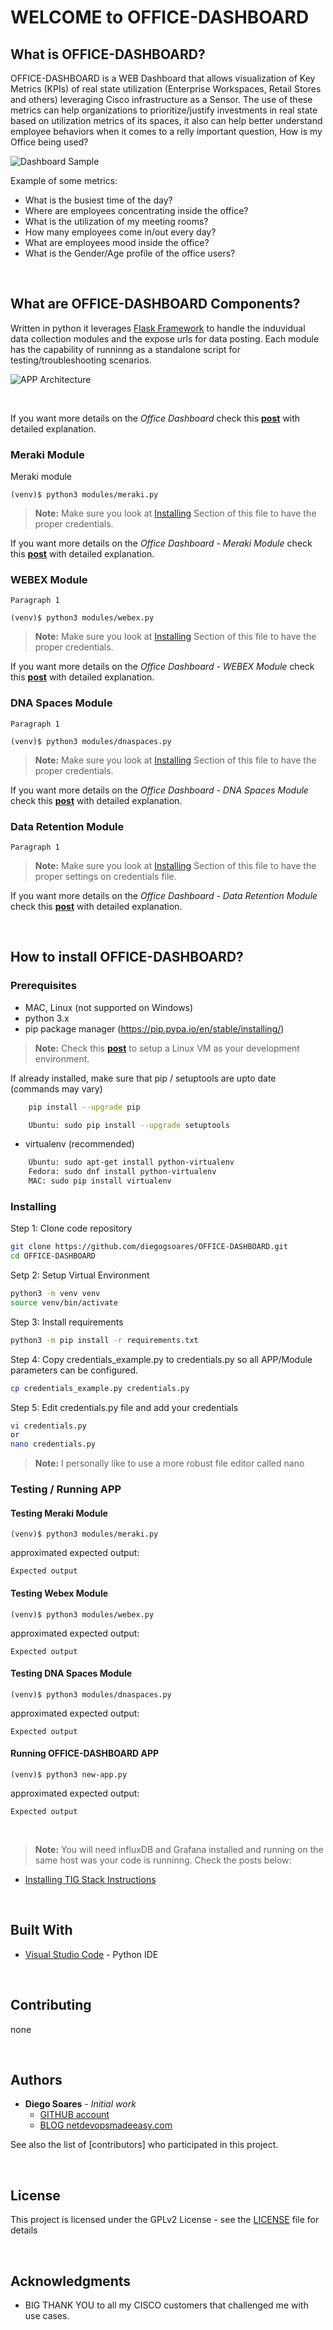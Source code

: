 # **WELCOME to OFFICE-DASHBOARD**

## **What is OFFICE-DASHBOARD?**

OFFICE-DASHBOARD is a WEB Dashboard that allows visualization of Key Metrics (KPIs) of real state utilization (Enterprise Workspaces, Retail Stores and others) leveraging Cisco infrastructure as a Sensor.
The use of these metrics can help organizations to prioritize/justify investments in real state based on utilization metrics of its spaces, it also can help better understand employee behaviors when it comes to a relly important question, How is my Office being used?

![Dashboard Sample](dashboard.png)

Example of some metrics:

- What is the busiest time of the day?
- Where are employees concentrating inside the office?
- What is the utilization of my meeting rooms?
- How many employees come in/out every day?
- What are employees mood inside the office?
- What is the Gender/Age profile of the office users?

<br>

## **What are OFFICE-DASHBOARD Components?**

Written in python it leverages [Flask Framework](https://flask.palletsprojects.com/en/1.1.x/) to handle the induvidual data collection modules and the expose urls for data posting.
Each module has the capability of runninng as a standalone script for testing/troubleshooting scenarios.

![APP Architecture](app_architecture.png)

<br>

If you want more details on the _Office Dashboard_ check this **[post](https://netdevopsmadeeasy.com/office-dashboard/)** with detailed explanation.

### **Meraki Module**

Meraki module 

```console
(venv)$ python3 modules/meraki.py
```

>**Note:** Make sure you look at [Installing](#Installing) Section of this file to have the proper credentials.

If you want more details on the _Office Dashboard -  Meraki Module_ check this **[post](https://netdevopsmadeeasy.com/office-dashboard/)** with detailed explanation.

### **WEBEX Module**

`Paragraph 1`

```console
(venv)$ python3 modules/webex.py
```

>**Note:** Make sure you look at [Installing](#Installing) Section of this file to have the proper credentials.

If you want more details on the _Office Dashboard - WEBEX Module_ check this **[post](https://netdevopsmadeeasy.com/office-dashboard/)** with detailed explanation.

### **DNA Spaces Module**

`Paragraph 1`

```console
(venv)$ python3 modules/dnaspaces.py
```

>**Note:** Make sure you look at [Installing](#Installing) Section of this file to have the proper credentials.

If you want more details on the _Office Dashboard - DNA Spaces Module_ check this **[post](https://netdevopsmadeeasy.com/office-dashboard/)** with detailed explanation.

### **Data Retention Module**

`Paragraph 1`

>**Note:** Make sure you look at [Installing](#Installing) Section of this file to have the proper settings on credentials file.

If you want more details on the _Office Dashboard - Data Retention Module_ check this **[post](https://netdevopsmadeeasy.com/office-dashboard/)** with detailed explanation.

<br>

## **How to install OFFICE-DASHBOARD?**

### **Prerequisites**

- MAC, Linux (not supported on Windows)
- python 3.x
- pip package manager (https://pip.pypa.io/en/stable/installing/)

>**Note:** Check this **[post](https://netdevopsmadeeasy.com/office-dashboard/)** to setup a Linux VM as your development environment.

If already installed, make sure that pip / setuptools are upto date (commands may vary)

```bash
    pip install --upgrade pip

    Ubuntu: sudo pip install --upgrade setuptools
```

- virtualenv (recommended)

```bash
    Ubuntu: sudo apt-get install python-virtualenv
    Fedora: sudo dnf install python-virtualenv
    MAC: sudo pip install virtualenv
```

### **Installing**

Step 1: Clone code repository

```bash
git clone https://github.com/diegogsoares/OFFICE-DASHBOARD.git
cd OFFICE-DASHBOARD
```

Setp 2: Setup Virtual Environment

```bash
python3 -m venv venv
source venv/bin/activate
```

Step 3: Install requirements

```bash
python3 -m pip install -r requirements.txt 
```

Step 4: Copy credentials_example.py to credentials.py so all APP/Module parameters can be configured.

```bash
cp credentials_example.py credentials.py 
```

Step 5: Edit credentials.py file and add your credentials

```bash
vi credentials.py 
or
nano credentials.py
```

>**Note:** I personally like to use a more robust file editor called nano 

### **Testing / Running APP**

#### Testing Meraki Module

```console
(venv)$ python3 modules/meraki.py
```

approximated expected output:

```console
Expected output
```

#### Testing Webex Module

```console
(venv)$ python3 modules/webex.py
```

approximated expected output:

```console
Expected output
```

#### Testing DNA Spaces Module

```console
(venv)$ python3 modules/dnaspaces.py
```

approximated expected output:

```console
Expected output
```

#### Running OFFICE-DASHBOARD APP

```console
(venv)$ python3 new-app.py
```

approximated expected output:

```console
Expected output
```

<br>

>**Note:** You will need influxDB and Grafana installed and running on the same host was your code is runninng. Check the posts below:
- [Installing TIG Stack Instructions](https://netdevopsmadeeasy.com/setting-up-your-tig-stack/)

<br>

## **Built With**

- [Visual Studio Code](https://code.visualstudio.com/) - Python IDE

<br>

## **Contributing**

none

<br>

## **Authors**

- **Diego Soares** - _Initial work_
  - [GITHUB account](https://github.com/diegogsoares) &nbsp;
  - [BLOG netdevopsmadeeasy.com](https://netdevopsmadeeasy.com/about-me/)

See also the list of [contributors] who participated in this project.

<br>

## **License**

This project is licensed under the GPLv2 License - see the [LICENSE](https://github.com/diegogsoares/OFFICE-DASHBOARD/blob/master/LICENSE) file for details

<br>

## **Acknowledgments**

- BIG THANK YOU to all my CISCO customers that challenged me with use cases.
